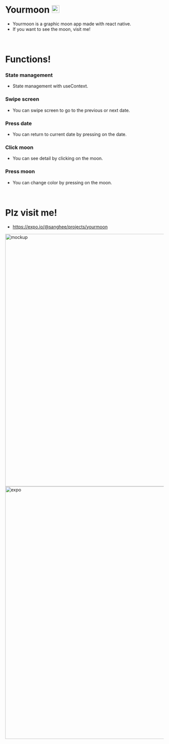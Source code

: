 # Yourmoon <img src="https://user-images.githubusercontent.com/61302874/118371966-01acab00-b5ea-11eb-9b3d-40d942660eb5.png" width="24">

- Yourmoon is a graphic moon app made with react native.
- If you want to see the moon, visit me!

<br/>

# Functions!

### State management

- State management with useContext.

### Swipe screen

- You can swipe screen to go to the previous or next date.

### Press date

- You can return to current date by pressing on the date.

### Click moon

- You can see detail by clicking on the moon.

### Press moon

- You can change color by pressing on the moon.

<br/>

# Plz visit me!

- https://expo.io/@sanghee/projects/yourmoon

<img alt="mockup" src="https://user-images.githubusercontent.com/61302874/120797499-163feb80-c577-11eb-88a4-abaa4303ae04.png" width="800" />

<img alt="expo" src="https://user-images.githubusercontent.com/61302874/118396320-f27d3a00-b689-11eb-827d-bb95ed1e59a2.png" width="800" />
